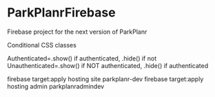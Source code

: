 # ParkPlanrFirebase
Firebase project for the next version of ParkPlanr


Conditional CSS classes


Authenticated=.show() if authenticated, .hide() if not
Unauthenticated=.show() if NOT authenticated, .hide() if authenticated



firebase target:apply hosting site parkplanr-dev
firebase target:apply hosting admin parkplanradmindev
